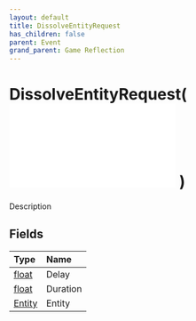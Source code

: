 ```yaml
---
layout: default
title: DissolveEntityRequest
has_children: false
parent: Event
grand_parent: Game Reflection
---
```

# DissolveEntityRequest( ![ EntityEventBase ](/game-reflection/events/entity_event_base.md) )
Description 

## Fields
| Type | Name |
|:-------------|:--------------|
| [float](/game-reflection/components/float.md) | Delay |
| [float](/game-reflection/components/float.md) | Duration |
| [Entity](/game-reflection/classes/entity.md) | Entity |
